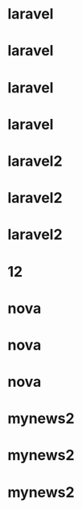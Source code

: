 # laravel
# laravel
# laravel
# laravel
# laravel2
# laravel2
# laravel2
# 12
# nova
# nova
# nova
# mynews2
# mynews2
# mynews2

